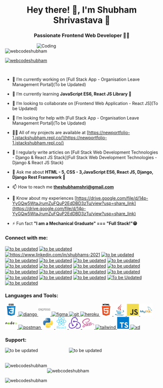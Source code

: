 <h1 align="center">Hey there! 👋, I'm Shubham Shrivastava 🌱</h1>
<h3 align="center">Passionate Frontend Web Developer 👨‍💻</h3>
<img align="right" alt="Coding" width="400" src="https://cdn.vectorstock.com/i/1000x1000/31/63/software-developer-2d-isolated-vector-44403163.webp">

<p align="left"> <img src="https://komarev.com/ghpvc/?username=webcodeshubham&label=Profile%20views&color=0e75b6&style=flat" alt="webcodeshubham" /> </p>

<p align="left"> <a href="https://github.com/ryo-ma/github-profile-trophy"><img src="https://github-profile-trophy.vercel.app/?username=webcodeshubham" alt="webcodeshubham" /></a> </p>

<p align="left"> <a href="https://twitter.com/" target="blank"><img src="https://img.shields.io/twitter/follow/?logo=twitter&style=for-the-badge" alt="" /></a> </p>

- 🔭 I’m currently working on [Full Stack App - Organisation Leave Management Portal](To be Updated)

- 🌱 I’m currently learning **JavaScript ES6, React JS Library 🥀**

- 🙌 I’m looking to collaborate on [Frontend Web Application - React JS](To be Updated)

- 🤝 I’m looking for help with [Full Stack App - Organisation Leave Management Portal](To be Updated)

- 👨‍💻 All of my projects are available at [https://newportfolio-1.jstackshubham.repl.co/](https://newportfolio-1.jstackshubham.repl.co/)

- 📝 I regularly write articles on [Full Stack Web Development Technologies - Django & React JS Stack](Full Stack Web Development Technologies - Django & React JS Stack)

- 💬 Ask me about **HTML - 5, CSS - 3,JavaScript ES6, React JS, Django, Django Rest Framework 🥀**

- 📫 How to reach me **theshubhamshri@gmail.com**

- 📄 Know about my experiences [https://drive.google.com/file/d/14p-YyGQw5WtaJrumZuFQuP2EdDBD3zTu/view?usp=share_link](https://drive.google.com/file/d/14p-YyGQw5WtaJrumZuFQuP2EdDBD3zTu/view?usp=share_link)

- ⚡ Fun fact **"I am a Mechanical Graduate" === "Full Stack!"😁**

<h3 align="left">Connect with me:</h3>
<p align="left">
<a href="https://codepen.io/to be updated" target="blank"><img align="center" src="https://raw.githubusercontent.com/rahuldkjain/github-profile-readme-generator/master/src/images/icons/Social/codepen.svg" alt="to be updated" height="30" width="40" /></a>
<a href="https://dev.to/to be updated" target="blank"><img align="center" src="https://raw.githubusercontent.com/rahuldkjain/github-profile-readme-generator/master/src/images/icons/Social/devto.svg" alt="to be updated" height="30" width="40" /></a>
<a href="https://linkedin.com/in/https://www.linkedin.com/in/shubhams-2021" target="blank"><img align="center" src="https://raw.githubusercontent.com/rahuldkjain/github-profile-readme-generator/master/src/images/icons/Social/linked-in-alt.svg" alt="https://www.linkedin.com/in/shubhams-2021" height="30" width="40" /></a>
<a href="https://stackoverflow.com/users/to be updated" target="blank"><img align="center" src="https://raw.githubusercontent.com/rahuldkjain/github-profile-readme-generator/master/src/images/icons/Social/stack-overflow.svg" alt="to be updated" height="30" width="40" /></a>
<a href="https://codesandbox.com/to be updated" target="blank"><img align="center" src="https://raw.githubusercontent.com/rahuldkjain/github-profile-readme-generator/master/src/images/icons/Social/codesandbox.svg" alt="to be updated" height="30" width="40" /></a>
<a href="https://kaggle.com/to be updated" target="blank"><img align="center" src="https://raw.githubusercontent.com/rahuldkjain/github-profile-readme-generator/master/src/images/icons/Social/kaggle.svg" alt="to be updated" height="30" width="40" /></a>
<a href="https://fb.com/to be updated" target="blank"><img align="center" src="https://raw.githubusercontent.com/rahuldkjain/github-profile-readme-generator/master/src/images/icons/Social/facebook.svg" alt="to be updated" height="30" width="40" /></a>
<a href="https://instagram.com/to be updated" target="blank"><img align="center" src="https://raw.githubusercontent.com/rahuldkjain/github-profile-readme-generator/master/src/images/icons/Social/instagram.svg" alt="to be updated" height="30" width="40" /></a>
<a href="https://dribbble.com/to be updated" target="blank"><img align="center" src="https://raw.githubusercontent.com/rahuldkjain/github-profile-readme-generator/master/src/images/icons/Social/dribbble.svg" alt="to be updated" height="30" width="40" /></a>
<a href="https://www.behance.net/to be updated" target="blank"><img align="center" src="https://raw.githubusercontent.com/rahuldkjain/github-profile-readme-generator/master/src/images/icons/Social/behance.svg" alt="to be updated" height="30" width="40" /></a>
<a href="https://hashnode.com/to be updated" target="blank"><img align="center" src="https://raw.githubusercontent.com/rahuldkjain/github-profile-readme-generator/master/src/images/icons/Social/hashnode.svg" alt="to be updated" height="30" width="40" /></a>
<a href="https://www.youtube.com/c/to be updated" target="blank"><img align="center" src="https://raw.githubusercontent.com/rahuldkjain/github-profile-readme-generator/master/src/images/icons/Social/youtube.svg" alt="to be updated" height="30" width="40" /></a>
<a href="https://www.codechef.com/users/to be updated" target="blank"><img align="center" src="https://cdn.jsdelivr.net/npm/simple-icons@3.1.0/icons/codechef.svg" alt="to be updated" height="30" width="40" /></a>
<a href="https://www.hackerrank.com/to be updated" target="blank"><img align="center" src="https://raw.githubusercontent.com/rahuldkjain/github-profile-readme-generator/master/src/images/icons/Social/hackerrank.svg" alt="to be updated" height="30" width="40" /></a>
<a href="https://codeforces.com/profile/to be updated" target="blank"><img align="center" src="https://raw.githubusercontent.com/rahuldkjain/github-profile-readme-generator/master/src/images/icons/Social/codeforces.svg" alt="to be updated" height="30" width="40" /></a>
<a href="https://www.leetcode.com/to be updated" target="blank"><img align="center" src="https://raw.githubusercontent.com/rahuldkjain/github-profile-readme-generator/master/src/images/icons/Social/leet-code.svg" alt="to be updated" height="30" width="40" /></a>
<a href="https://www.hackerearth.com/to be updated" target="blank"><img align="center" src="https://raw.githubusercontent.com/rahuldkjain/github-profile-readme-generator/master/src/images/icons/Social/hackerearth.svg" alt="to be updated" height="30" width="40" /></a>
<a href="https://auth.geeksforgeeks.org/user/to be updated" target="blank"><img align="center" src="https://raw.githubusercontent.com/rahuldkjain/github-profile-readme-generator/master/src/images/icons/Social/geeks-for-geeks.svg" alt="to be updated" height="30" width="40" /></a>
<a href="https://www.topcoder.com/members/to be updated" target="blank"><img align="center" src="https://raw.githubusercontent.com/rahuldkjain/github-profile-readme-generator/master/src/images/icons/Social/topcoder.svg" alt="to be updated" height="30" width="40" /></a>
<a href="https://discord.gg/To be Updated" target="blank"><img align="center" src="https://raw.githubusercontent.com/rahuldkjain/github-profile-readme-generator/master/src/images/icons/Social/discord.svg" alt="To be Updated" height="30" width="40" /></a>
<a href="/to be updated" target="blank"><img align="center" src="https://raw.githubusercontent.com/rahuldkjain/github-profile-readme-generator/master/src/images/icons/Social/rss.svg" alt="to be updated" height="30" width="40" /></a>
</p>

<h3 align="left">Languages and Tools:</h3>
<p align="left"> <a href="https://www.w3schools.com/css/" target="_blank" rel="noreferrer"> <img src="https://raw.githubusercontent.com/devicons/devicon/master/icons/css3/css3-original-wordmark.svg" alt="css3" width="40" height="40"/> </a> <a href="https://www.djangoproject.com/" target="_blank" rel="noreferrer"> <img src="https://cdn.worldvectorlogo.com/logos/django.svg" alt="django" width="40" height="40"/> </a> <a href="https://expressjs.com" target="_blank" rel="noreferrer"> <img src="https://raw.githubusercontent.com/devicons/devicon/master/icons/express/express-original-wordmark.svg" alt="express" width="40" height="40"/> </a> <a href="https://www.figma.com/" target="_blank" rel="noreferrer"> <img src="https://www.vectorlogo.zone/logos/figma/figma-icon.svg" alt="figma" width="40" height="40"/> </a> <a href="https://git-scm.com/" target="_blank" rel="noreferrer"> <img src="https://www.vectorlogo.zone/logos/git-scm/git-scm-icon.svg" alt="git" width="40" height="40"/> </a> <a href="https://heroku.com" target="_blank" rel="noreferrer"> <img src="https://www.vectorlogo.zone/logos/heroku/heroku-icon.svg" alt="heroku" width="40" height="40"/> </a> <a href="https://www.w3.org/html/" target="_blank" rel="noreferrer"> <img src="https://raw.githubusercontent.com/devicons/devicon/master/icons/html5/html5-original-wordmark.svg" alt="html5" width="40" height="40"/> </a> <a href="https://www.java.com" target="_blank" rel="noreferrer"> <img src="https://raw.githubusercontent.com/devicons/devicon/master/icons/java/java-original.svg" alt="java" width="40" height="40"/> </a> <a href="https://developer.mozilla.org/en-US/docs/Web/JavaScript" target="_blank" rel="noreferrer"> <img src="https://raw.githubusercontent.com/devicons/devicon/master/icons/javascript/javascript-original.svg" alt="javascript" width="40" height="40"/> </a> <a href="https://www.mysql.com/" target="_blank" rel="noreferrer"> <img src="https://raw.githubusercontent.com/devicons/devicon/master/icons/mysql/mysql-original-wordmark.svg" alt="mysql" width="40" height="40"/> </a> <a href="https://nodejs.org" target="_blank" rel="noreferrer"> <img src="https://raw.githubusercontent.com/devicons/devicon/master/icons/nodejs/nodejs-original-wordmark.svg" alt="nodejs" width="40" height="40"/> </a> <a href="https://postman.com" target="_blank" rel="noreferrer"> <img src="https://www.vectorlogo.zone/logos/getpostman/getpostman-icon.svg" alt="postman" width="40" height="40"/> </a> <a href="https://www.python.org" target="_blank" rel="noreferrer"> <img src="https://raw.githubusercontent.com/devicons/devicon/master/icons/python/python-original.svg" alt="python" width="40" height="40"/> </a> <a href="https://reactjs.org/" target="_blank" rel="noreferrer"> <img src="https://raw.githubusercontent.com/devicons/devicon/master/icons/react/react-original-wordmark.svg" alt="react" width="40" height="40"/> </a> <a href="https://redux.js.org" target="_blank" rel="noreferrer"> <img src="https://raw.githubusercontent.com/devicons/devicon/master/icons/redux/redux-original.svg" alt="redux" width="40" height="40"/> </a> <a href="https://sass-lang.com" target="_blank" rel="noreferrer"> <img src="https://raw.githubusercontent.com/devicons/devicon/master/icons/sass/sass-original.svg" alt="sass" width="40" height="40"/> </a> <a href="https://tailwindcss.com/" target="_blank" rel="noreferrer"> <img src="https://www.vectorlogo.zone/logos/tailwindcss/tailwindcss-icon.svg" alt="tailwind" width="40" height="40"/> </a> <a href="https://www.typescriptlang.org/" target="_blank" rel="noreferrer"> <img src="https://raw.githubusercontent.com/devicons/devicon/master/icons/typescript/typescript-original.svg" alt="typescript" width="40" height="40"/> </a> <a href="https://www.adobe.com/products/xd.html" target="_blank" rel="noreferrer"> <img src="https://cdn.worldvectorlogo.com/logos/adobe-xd.svg" alt="xd" width="40" height="40"/> </a> </p>

<h3 align="left">Support:</h3>
<p><a href="https://www.buymeacoffee.com/to be updated"> <img align="left" src="https://cdn.buymeacoffee.com/buttons/v2/default-yellow.png" height="50" width="210" alt="to be updated" /></a><a href="https://ko-fi.com/to be updated"> <img align="left" src="https://cdn.ko-fi.com/cdn/kofi3.png?v=3" height="50" width="210" alt="to be updated" /></a></p><br><br>

<p><img align="left" src="https://github-readme-stats.vercel.app/api/top-langs?username=webcodeshubham&show_icons=true&locale=en&layout=compact" alt="webcodeshubham" /></p>

<p>&nbsp;<img align="center" src="https://github-readme-stats.vercel.app/api?username=webcodeshubham&show_icons=true&locale=en" alt="webcodeshubham" /></p>

<p><img align="center" src="https://github-readme-streak-stats.herokuapp.com/?user=webcodeshubham&" alt="webcodeshubham" /></p>
